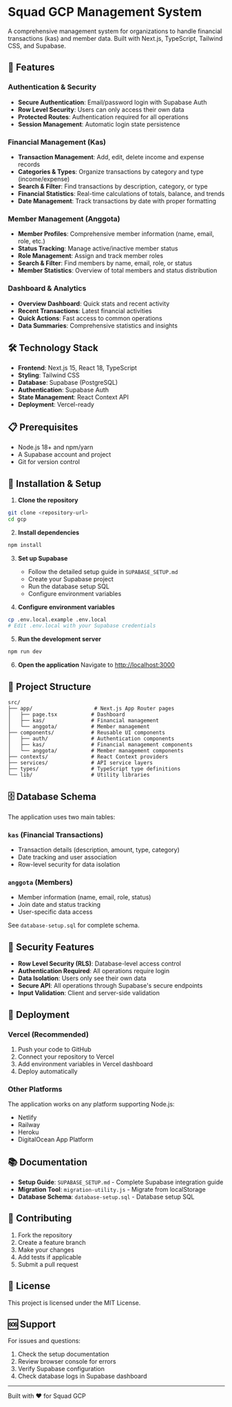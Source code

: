 # Squad GCP Management System

A comprehensive management system for organizations to handle financial transactions (kas) and member data. Built with Next.js, TypeScript, Tailwind CSS, and Supabase.

## 🚀 Features

### Authentication & Security
- **Secure Authentication**: Email/password login with Supabase Auth
- **Row Level Security**: Users can only access their own data
- **Protected Routes**: Authentication required for all operations
- **Session Management**: Automatic login state persistence

### Financial Management (Kas)
- **Transaction Management**: Add, edit, delete income and expense records
- **Categories & Types**: Organize transactions by category and type (income/expense)
- **Search & Filter**: Find transactions by description, category, or type
- **Financial Statistics**: Real-time calculations of totals, balance, and trends
- **Date Management**: Track transactions by date with proper formatting

### Member Management (Anggota)
- **Member Profiles**: Comprehensive member information (name, email, role, etc.)
- **Status Tracking**: Manage active/inactive member status
- **Role Management**: Assign and track member roles
- **Search & Filter**: Find members by name, email, role, or status
- **Member Statistics**: Overview of total members and status distribution

### Dashboard & Analytics
- **Overview Dashboard**: Quick stats and recent activity
- **Recent Transactions**: Latest financial activities
- **Quick Actions**: Fast access to common operations
- **Data Summaries**: Comprehensive statistics and insights

## 🛠️ Technology Stack

- **Frontend**: Next.js 15, React 18, TypeScript
- **Styling**: Tailwind CSS
- **Database**: Supabase (PostgreSQL)
- **Authentication**: Supabase Auth
- **State Management**: React Context API
- **Deployment**: Vercel-ready

## 📋 Prerequisites

- Node.js 18+ and npm/yarn
- A Supabase account and project
- Git for version control

## 🔧 Installation & Setup

1. **Clone the repository**
```bash
git clone <repository-url>
cd gcp
```

2. **Install dependencies**
```bash
npm install
```

3. **Set up Supabase**
   - Follow the detailed setup guide in `SUPABASE_SETUP.md`
   - Create your Supabase project
   - Run the database setup SQL
   - Configure environment variables

4. **Configure environment variables**
```bash
cp .env.local.example .env.local
# Edit .env.local with your Supabase credentials
```

5. **Run the development server**
```bash
npm run dev
```

6. **Open the application**
   Navigate to [http://localhost:3000](http://localhost:3000)

## 📁 Project Structure

```
src/
├── app/                    # Next.js App Router pages
│   ├── page.tsx           # Dashboard
│   ├── kas/               # Financial management
│   └── anggota/           # Member management
├── components/            # Reusable UI components
│   ├── auth/              # Authentication components
│   ├── kas/               # Financial management components
│   └── anggota/           # Member management components
├── contexts/              # React Context providers
├── services/              # API service layers
├── types/                 # TypeScript type definitions
└── lib/                   # Utility libraries
```

## 🗄️ Database Schema

The application uses two main tables:

### `kas` (Financial Transactions)
- Transaction details (description, amount, type, category)
- Date tracking and user association
- Row-level security for data isolation

### `anggota` (Members)
- Member information (name, email, role, status)
- Join date and status tracking
- User-specific data access

See `database-setup.sql` for complete schema.

## 🔐 Security Features

- **Row Level Security (RLS)**: Database-level access control
- **Authentication Required**: All operations require login
- **Data Isolation**: Users only see their own data
- **Secure API**: All operations through Supabase's secure endpoints
- **Input Validation**: Client and server-side validation

## 🚀 Deployment

### Vercel (Recommended)
1. Push your code to GitHub
2. Connect your repository to Vercel
3. Add environment variables in Vercel dashboard
4. Deploy automatically

### Other Platforms
The application works on any platform supporting Node.js:
- Netlify
- Railway
- Heroku
- DigitalOcean App Platform

## 📚 Documentation

- **Setup Guide**: `SUPABASE_SETUP.md` - Complete Supabase integration guide
- **Migration Tool**: `migration-utility.js` - Migrate from localStorage
- **Database Schema**: `database-setup.sql` - Database setup SQL

## 🤝 Contributing

1. Fork the repository
2. Create a feature branch
3. Make your changes
4. Add tests if applicable
5. Submit a pull request

## 📄 License

This project is licensed under the MIT License.

## 🆘 Support

For issues and questions:
1. Check the setup documentation
2. Review browser console for errors
3. Verify Supabase configuration
4. Check database logs in Supabase dashboard

---

Built with ❤️ for Squad GCP
